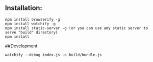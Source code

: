 ## Installation:
```
npm install browserify -g
npm install watchify -g
npm install static-server -g (or you can use any static server to serve "build" directory)
npm install
```

##Development 
```
watchify --debug index.js -o build/bundle.js
```
